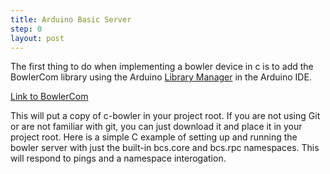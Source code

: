 ```yaml
---
title: Arduino Basic Server
step: 0
layout: post
---
```


The first thing to do when implementing a bowler device in c is to add the BowlerCom library using the Arduino <a href="https://www.arduino.cc/en/Guide/Libraries">Library Manager</a> in the Arduino IDE.  

 <a href="https://github.com/CommonWealthRobotics/BowlerCom">Link to BowlerCom</a>

This will put a copy of c-bowler in your project root. If you are not using Git or are not familiar with git, you can just download it and place it in your project root. Here is a simple C example of setting up and running the bowler server with just the built-in bcs.core and bcs.rpc namespaces. This will respond to pings and a namespace interogation. 

<script src="https://gist.github.com/madhephaestus/a9fe17f11d1e74e4d6a4.js"></script>



